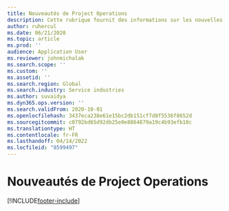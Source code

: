 ```yaml
---
title: Nouveautés de Project Operations
description: Cette rubrique fournit des informations sur les nouvelles fonctionnalités dans Microsoft Dynamics 365 Project Operations.
author: ruhercul
ms.date: 06/21/2020
ms.topic: article
ms.prod: ''
audience: Application User
ms.reviewer: johnmichalak
ms.search.scope: ''
ms.custom: ''
ms.assetid: ''
ms.search.region: Global
ms.search.industry: Service industries
ms.author: suvaidya
ms.dyn365.ops.version: ''
ms.search.validFrom: 2020-10-01
ms.openlocfilehash: 3437eca238e61e15bc2db151cf7d8f5536f8652d
ms.sourcegitcommit: c0792bd65d92db25e0e8864879a19c4b93efb10c
ms.translationtype: HT
ms.contentlocale: fr-FR
ms.lasthandoff: 04/14/2022
ms.locfileid: "8599497"
---
```

# <a name="whats-new-in-project-operations"></a>Nouveautés de Project Operations


[!INCLUDE[footer-include](../includes/footer-banner.md)]